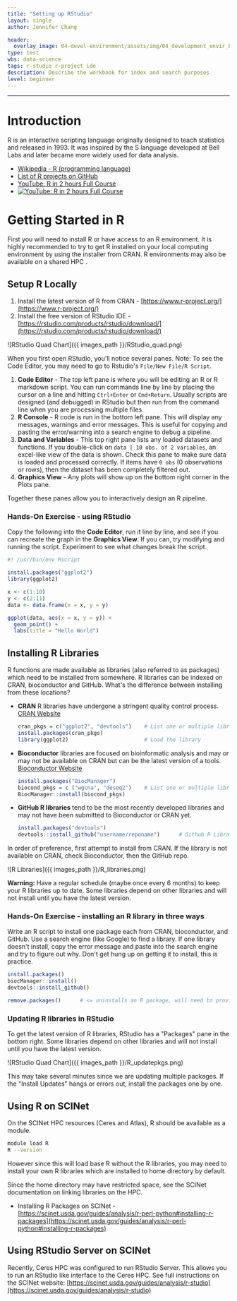 ```yaml
---
title: "Setting up RStudio"
layout: single
author: Jennifer Chang

header:
  overlay_image: 04-devel-environment/assets/img/04_development_envir_banner.png
type: test
wbs: data-science
tags: r-studio r-project ide
description: Describe the workbook for index and search purposes
level: beginner
---
```






---


# Introduction

R is an interactive scripting language originally designed to teach statistics and released in 1993. It was inspired by the S language developed at Bell Labs and later became more widely used for data analysis.

* [Wikipedia - R (programming language)](https://en.wikipedia.org/wiki/R_(programming_language))
* [List of R projects on GitHub](https://github.com/topics/r)
* [YouTube: R in 2 hours Full Course](https://youtu.be/_V8eKsto3Ug)
* [![YouTube: R in 2 hours Full Course](https://img.youtube.com/vi/_V8eKsto3Ug/0.jpg)](https://youtu.be/_V8eKsto3Ug)

# Getting Started in R

First you will need to install R or have access to an R environment. It is highly recommended to try to get R installed on your local computing environment by using the installer from CRAN. R environments may also be available on a shared HPC .

## Setup R Locally

1. Install the latest version of R from CRAN - [https://www.r-project.org/](https://www.r-project.org/)
2. Install the free version of RStudio IDE - [https://rstudio.com/products/rstudio/download/](https://rstudio.com/products/rstudio/download/)

![RStudio Quad Chart]({{ images_path }}/RStudio_quad.png)

When you first open RStudio, you'll notice several panes. Note: To see the Code Editor, you may need to go to Rstudio's  `File/New File/R Script`.

1. **Code Editor** - The top left pane is where you will be editing an R or R markdown script. You can run commands line by line by placing the cursor on a line and hitting `Ctrl+Enter` or `Cmd+Return`. Usually scripts are designed (and debugged) in RStudio but then run from the command line when you are processing multiple files.
2. **R Console** - R code is run in the bottom left pane. This will display any messages, warnings and error messages. This is useful for copying and pasting the error/warning into a search engine to debug a pipeline.
3. **Data and Variables** - This top right pane lists any loaded datasets and functions. If you double-click on `data | 10 obs. of 2 variables`, an excel-like view of the data is shown. Check this pane to make sure data is loaded and processed correctly. If items have `0 obs` (0 observations or rows), then the dataset has been completely filtered out.
4. **Graphics View** - Any plots will show up on the bottom right corner in the Plots pane.

Together these panes allow you to interactively design an R pipeline.

### Hands-On Exercise - using RStudio

Copy the following into the **Code Editor**, run it line by line, and see if you can recreate the graph in the **Graphics View**.  If you can, try modifying and running the script. Experiment to see what changes break the script.

```R
#! /usr/bin/env Rscript

install.packages("ggplot2")
library(ggplot2)

x <- c(1:10)
y <- c(2:11)
data <- data.frame(x = x, y = y)

ggplot(data, aes(x = x, y = y)) +
  geom_point() +
  labs(title = "Hello World")
```

## Installing R Libraries

R functions are made available as libraries (also referred to as packages) which need to be installed from somewhere. R libraries can be indexed on CRAN, bioconductor and GitHub. What's the difference between installing from these locations?

* **CRAN** R libraries have undergone a stringent quality control process. [CRAN Website](https://cran.r-project.org/)

  ```R
  cran_pkgs = c("ggplot2", "devtools")    # List one or multiple libraries
  install.packages(cran_pkgs)
  library(ggplot2)                        # Load the library
  ```

* **Bioconductor** libraries are focused on bioinformatic analysis and may or may not be available on CRAN but can be the latest version of a tools. [Bioconductor Website](https://www.bioconductor.org/install/)

  ```R
  install.packages("BiocManager")
  biocond_pkgs = c ("wgcna", "deseq2")    # List one or multiple libraries
  BiocManager::install(biocond_pkgs)
  ```

* **GitHub R libraries** tend to be the most recently developed libraries and may not have been submitted to Bioconductor or CRAN yet.

  ```R
  install.packages("devtools")
  devtools::install_github("username/reponame")      # Github R Library name
  ```

In order of preference, first attempt to install from CRAN. If the library is not available on CRAN, check Bioconductor, then the GitHub repo.

![R Libraries]({{ images_path }}/R_libraries.png)

**Warning:** Have a regular schedule (maybe once every 6 months) to keep your R libraries up to date. Some libraries depend on other libraries and will not install until you have the latest version.

### Hands-On Exercise - installing an R library in three ways

Write an R script to install one package each from CRAN, bioconductor, and GitHub. Use a search engine (like Google) to find a library. If one library doesn't install, copy the error message and paste into the search engine and try to figure out why. Don't get hung up on getting it to install, this is practice.

```R
install.packages()
biocManager::install()
devtools::install_github()

remove.packages()      # <= uninstalls an R package, will need to provide package name
```

### Updating R libraries in RStudio

To get the latest version of R libraries, RStudio has a "Packages" pane in the bottom right. Some libraries depend on other libraries and will not install until you have the latest version.

![RStudio Quad Chart]({{ images_path }}/R_updatepkgs.png)

This may take several minutes since we are updating multiple packages. If the "Install Updates" hangs or errors out, install the packages one by one.

## Using R on SCINet

On the SCINet HPC resources (Ceres and Atlas), R should be available as a module.

```bash
module load R
R --version
```

However since this will load base R without the R libraries, you may need to install your own R libraries which are installed to home directory by default.

Since the home directory may have restricted space, see the SCINet documentation on linking libraries on the HPC.

* Installing R Packages on SCINet - [https://scinet.usda.gov/guides/analysis/r-perl-python#installing-r-packages](https://scinet.usda.gov/guides/analysis/r-perl-python#installing-r-packages)

## Using RStudio Server on SCINet

Recently, Ceres HPC was configured to run RStudio Server. This allows you to run an RStudio like interface to the Ceres HPC. See full instructions on the SCINet website: [https://scinet.usda.gov/guides/analysis/r-studio](https://scinet.usda.gov/guides/analysis/r-studio)

<!--
## Testing Equations
https://www.cross-validated.com/How-to-render-math-on-Minimal-Mistakes/

Inline Equations

```
\\(x = y \times z)
```

Block Equations

```
\\[f(a) = \frac{1}{10 \times 11}\\]
```
-->
